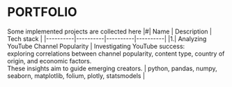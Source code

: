 # PORTFOLIO
Some implemented projects are collected here
|#| Name | Description | Tech stack |
|----------|----------|----------|----------|
|1.| Analyzing YouTube Channel Popularity | Investigating YouTube success:<br>exploring correlations between channel popularity, content type, country of origin, and economic factors.<br>These insights aim to guide emerging creators. | python, pandas, numpy, seaborn, matplotlib, folium, plotly, statsmodels |

